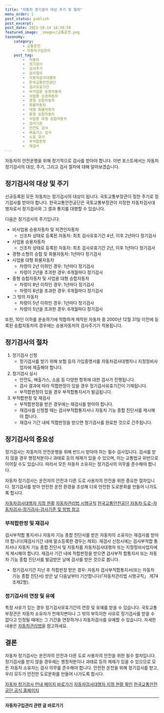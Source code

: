 ```yaml
---
title: "자동차 정기검사 대상 주기 및 절차"
menu_order: 1
post_status: publish
post_excerpt: 
post_date: 2023-10-14 16:38:59
featured_image: _images/교통운전.png
taxonomy:
    category:
        - 교통운전
        - 자동차구입관리
    post_tag:
        -  자동차
        -  정기검사
        -  검사주기
        -  검사절차
        -  자동차검사대행자
        -  한국교통안전공단
        -  검사유효기간
        -  비사업용 승용자동차
        -  사업용 승용자동차
        -  경형 승합자동차
        -  화물자동차
        -  대형 화물자동차
        -  중형 승합자동차
        -  사업용 대형 승합자동차
        -  검사기준
        -  안전도 검사
        -  배출가스 검사
        -  소음 검사
        -  부적합판정
        -  재검사
---
```




자동차의 안전운행을 위해 정기적으로 검사를 받아야 합니다. 이번 포스트에서는 자동차 정기검사의 대상, 주기, 그리고 검사 절차에 대해 알아보겠습니다.

## 정기검사의 대상 및 주기

신규등록된 모든 자동차는 정기검사의 대상이 됩니다. 국토교통부장관이 정한 주기로 정기검사를 받아야 합니다. 한국교통안전공단은 국토교통부장관이 지정한 자동차검사대행자로서 정기검사와 그 결과 통지를 대행할 수 있습니다.

다음은 정기검사의 주기입니다:

- 비사업용 승용자동차 및 피견인자동차
    - 신조차 상태로 등록된 자동차: 최초 검사유효기간 4년, 이후 2년마다 정기검사
- 사업용 승용자동차
    - 신조차 상태로 등록된 자동차: 최초 검사유효기간 2년, 이후 1년마다 정기검사
- 경형·소형의 승합 및 화물자동차: 1년마다 정기검사
- 사업용 대형 화물자동차
    - 차령이 2년 이하인 경우: 1년마다 정기검사
    - 차령이 2년을 초과한 경우: 6개월마다 정기검사
- 중형 승합자동차 및 사업용 대형 승합자동차
    - 차령이 8년 이하인 경우: 1년마다 정기검사
    - 차령이 8년을 초과한 경우: 6개월마다 정기검사
- 그 밖의 자동차
    - 차령이 5년 이하인 경우: 1년마다 정기검사
    - 차령이 5년을 초과한 경우: 6개월마다 정기검사

또한, 10인 이하를 운송하기에 적합하게 제작된 자동차 중 2000년 12월 31일 이전에 등록된 승합자동차의 경우에는 승용자동차의 검사주기가 적용됩니다.

## 정기검사의 절차

1. 정기검사 신청
   - 정기검사를 받기 위해 보험 등의 가입증명서를 자동차검사대행자나 지정정비사업자에 제출해야 합니다.
2. 정기검사 실시
   - 안전도, 배출가스, 소음 등 다양한 항목에 대한 검사가 진행됩니다.
   - 검사 결과에 따라 적합판정이 있을 경우 정기검사유효기간이 기재됩니다.
   - 부적합판정이 있을 경우 부적합통지서가 발급됩니다.
3. 부적합판정 및 재검사
   - 부적합판정을 받은 경우에는 재검사를 받아야 합니다.
   - 재검사를 신청할 때는 검사부적합통지서나 자동차 기능 종합 진단서를 제시해야 합니다.
   - 재검사 기간 내에 적합판정을 받으면 정기검사를 완료한 것으로 간주됩니다.

## 정기검사의 중요성

정기검사는 자동차의 안전운행을 위해 반드시 받아야 하는 필수 검사입니다. 검사를 받지 않을 경우 행정처분이나 과태료 등의 제재가 있을 수 있으며, 이는 교통법규 위반으로 이어질 수도 있습니다. 따라서 모든 자동차 소유자는 정기검사의 의무를 준수해야 합니다.

자동차 정기검사는 운전자의 안전과 다른 도로 사용자의 안전을 위한 중요한 절차입니다. 정기검사를 받아 안전한 운전 환경을 조성해 더욱 안전한 도로문화를 만들어 나가도록 합시다.

[자동차검사대행자 지정 현황](https://www.anseong.go.kr/depart/carAppointRepair/list.do?mId=0304030200#:~:text=%EC%A7%80%EC%A0%95%EC%A0%95%EB%B9%84%EC%82%AC%EC%97%85%EC%9E%90%ED%98%84%ED%99%A9%20%EB%AA%A9%EB%A1%9D%EC%9D%84%20%EB%B2%88%ED%98%B8%2C%20%EC%83%81%ED%98%B8%2C%20%EC%97%85%EC%A2%85%2C%20%EC%A7%80%EC%A0%95%EC%A0%95%EB%B9%84%EA%B5%AC%EB%B6%84%2C%20%EC%82%AC%EC%97%85%EC%9E%A5,%EC%86%8C%EC%9E%AC%EC%A7%80%2C%20%EA%B2%80%EC%82%AC%EB%B2%94%EC%9C%84%2C%20%EC%A0%84%ED%99%94%EB%B2%88%ED%98%B8%20%ED%95%AD%EB%AA%A9%EB%B3%84%20%EC%83%81%EC%84%B8%ED%9E%88%20%EC%95%88%EB%82%B4%ED%95%98%EB%8A%94%20%ED%91%9C%EC%9E%85%EB%8B%88%EB%8B%A4.)
[자동차관리법 시행규칙](https://www.law.go.kr/%EB%B2%95%EB%A0%B9/%EC%9E%90%EB%8F%99%EC%B0%A8%EA%B4%80%EB%A6%AC%EB%B2%95%EC%8B%9C%ED%96%89%EA%B7%9C%EC%B9%99)
[한국교통안전공단 자동차·도로-자동차검사-정기검사-검사기준 및 방법 참고](https://www.kotsa.or.kr/portal/contents.do?menuCode=01010200)
### 부적합판정 및 재검사

검사부적합 통지서나 자동차 기능 종합 진단서를 받은 자동차의 소유자는 재검사를 받아야 합니다(재검사기간 내에 말소등록한 경우는 제외). 재검사 신청시에는 검사부적합 통지서나 자동차 기능 종합 진단서 및 자동차를 자동차검사대행자 또는 지정정비사업자에게 제시해야 합니다. 재검사 기간 내에 적합판정을 받으면 검사부적 합통지서 또는 자동차 기능 종합 진단서를 발급받은 날에 검사를 받은 것으로 봅니다.

- 정기검사기간 지난 후 적합판정 받은 경우: 자동차 검사부적합통지서(또는 자동차 기능 종합 진단서) 받은 날 다음날부터 기산합니다(「자동차관리법 시행규칙」 제74조제2항).

### 정기검사의 연장 및 유예

특정 사유가 있는 경우 정기검사유효기간의 연장 및 유예를 받을 수 있습니다. 국토교통부장관은 자동차 소유자가 천재지변이나 그 밖의 부득이한 사유로 정기검사를 받을 수 없다고 인정될 때에는 그 기간을 연장하거나 자동차검사를 유예할 수 있습니다. 자세한 내용은 [자동차관리법](https://www.law.go.kr/%EB%B2%95%EB%A0%B9/%EC%9E%90%EB%8F%99%EC%B0%A8%EA%B4%80%EB%A6%AC%EB%B2%95)을 참고하세요.
## 결론

자동차 정기검사는 운전자의 안전과 다른 도로 사용자의 안전을 위한 필수 절차입니다. 정기검사를 받지 않을 경우에는 행정처분이나 과태료 등의 제재가 있을 수 있으므로 모든 자동차 소유자는 검사 의무를 준수해야 합니다. 안전한 운전을 위해 정기검사를 받고, 우리 모두가 안전한 도로문화를 만들어 나가도록 합시다.

[자동차 정기검사 안내 페이지 바로가기](https://egov.kotsa.or.kr/portal/contents.do?menuCode=01010200)
[자동차검사대행자 지정 현황 확인](https://www.anseong.go.kr/depart/carAppointRepair/list.do?mId=0304030200#:~:text=%EC%A7%80%EC%A0%95%EC%A0%95%EB%B9%84%EC%82%AC%EC%97%85%EC%9E%90%ED%98%84%ED%99%A9%20%EB%AA%A9%EB%A1%9D%EC%9D%84%20%EB%B2%88%ED%98%B8%2C%20%EC%83%81%ED%98%B8%2C%20%EC%97%85%EC%A2%85%2C%20%EC%A7%80%EC%A0%95%EC%A0%95%EB%B9%84%EA%B5%AC%EB%B6%84%2C%20%EC%82%AC%EC%97%85%EC%9E%A5,%EC%86%8C%EC%9E%AC%EC%A7%80%2C%20%EA%B2%80%EC%82%AC%EB%B2%94%EC%9C%84%2C%20%EC%A0%84%ED%99%94%EB%B2%88%ED%98%B8%20%ED%95%AD%EB%AA%A9%EB%B3%84%20%EC%83%81%EC%84%B8%ED%9E%88%20%EC%95%88%EB%82%B4%ED%95%98%EB%8A%94%20%ED%91%9C%EC%9E%85%EB%8B%88%EB%8B%A4.)
[한국교통안전공단 공식 홈페이지](https://www.kotsa.or.kr/main.do)










<!-- wp:separator -->
<hr class="wp-block-separator has-alpha-channel-opacity"/>
<!-- /wp:separator -->

<!-- wp:group {"backgroundColor":"base","layout":{"type":"constrained"}} -->
<div class="wp-block-group has-base-background-color has-background"><!-- wp:paragraph {"align":"center","fontSize":"large"} -->
<p class="has-text-align-center has-large-font-size"><strong>자동차구입관리 관련 글 바로가기</strong></p>
<!-- /wp:paragraph -->


<!-- wp:latest-posts
{"categories":[{"id":3655,"count":19,"description":"","link":"https://uknowlaw.com/category/%ec%9e%90%eb%8f%99%ec%b0%a8%ea%b5%ac%ec%9e%85%ea%b4%80%eb%a6%ac/","name":"자동차구입관리","slug":"자동차구입관리","taxonomy":"category","parent":0,"meta":[],"_links":{"self":[{"href":"https://uknowlaw.com/wp-json/wp/v2/categories/3655"}],"collection":[{"href":"https://uknowlaw.com/wp-json/wp/v2/categories"}],"about":[{"href":"https://uknowlaw.com/wp-json/wp/v2/taxonomies/category"}],"wp:post_type":[{"href":"https://uknowlaw.com/wp-json/wp/v2/posts?categories=3655"}],"curies":[{"name":"wp","href":"https://api.w.org/{rel}","templated":true}]}}],"postsToShow":100,"excerptLength":28,"postLayout":"grid","columns":2,"featuredImageAlign":"left","featuredImageSizeSlug":"large","fontSize":"medium"} /--></div>
<!-- /wp:group -->